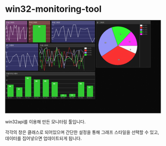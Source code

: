 ﻿# win32-monitoring-tool
![sample](./sample.gif)

win32api를 이용해 만든 모니터링 툴입니다.

각각의 창은 클래스로 되어있으며 간단한 설정을 통해 그래프 스타일을 선택할 수 있고, 데이터를 집어넣으면 업데이트되게 됩니다.
